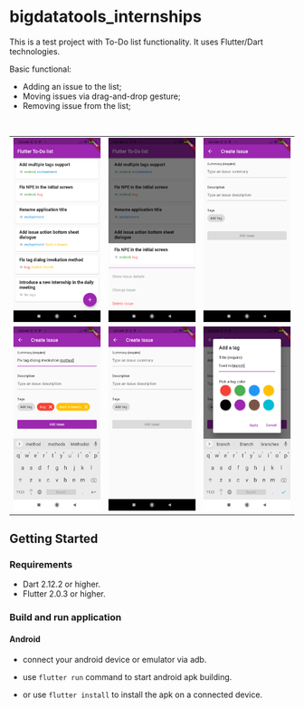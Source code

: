 # bigdatatools_internships

This is a test project with To-Do list functionality. 
It uses Flutter/Dart technologies.

Basic functional:
 - Adding an issue to the list;
 - Moving issues via drag-and-drop gesture;
 - Removing issue from the list;

<br>
<table>
 <tr>
  <td>
   <img src=./screenshots/screenshot-issues.png width=200 />
  </td>
  <td>
   <img src=./screenshots/screenshot-issue-actions.png width=200 />
  </td>
  <td>
   <img src=./screenshots/screenshot-create-issue-empty.png width=200 />
  </td>
 </tr>
 <tr>
  <td>
   <img src=./screenshots/screenshot-create-issue.png width=200/>
  </td>
  <td>
   <img src=./screenshots/screenshot-create-issue-empty.png width=200/>
  </td>
  <td>
   <img src=./screenshots/screenshot-create-issue-tag.png width=200/>
  </td>
 </tr>
</table>

## Getting Started

### Requirements

 - Dart 2.12.2 or higher.
 - Flutter 2.0.3 or higher.
 
### Build and run application

#### Android 

 - connect your android device or emulator via adb.
 
 - use `flutter run` command to start android apk building.
 
 - or use `flutter install` to install the apk on a connected device.

